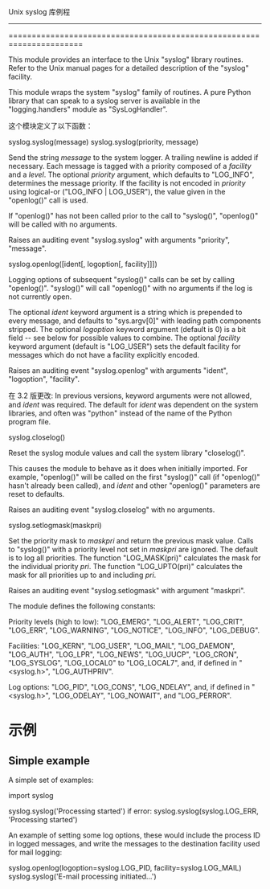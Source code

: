 Unix syslog 库例程
******************

======================================================================

This module provides an interface to the Unix "syslog" library
routines. Refer to the Unix manual pages for a detailed description of
the "syslog" facility.

This module wraps the system "syslog" family of routines.  A pure
Python library that can speak to a syslog server is available in the
"logging.handlers" module as "SysLogHandler".

这个模块定义了以下函数：

syslog.syslog(message)
syslog.syslog(priority, message)

   Send the string *message* to the system logger.  A trailing newline
   is added if necessary.  Each message is tagged with a priority
   composed of a *facility* and a *level*.  The optional *priority*
   argument, which defaults to "LOG_INFO", determines the message
   priority.  If the facility is not encoded in *priority* using
   logical-or ("LOG_INFO | LOG_USER"), the value given in the
   "openlog()" call is used.

   If "openlog()" has not been called prior to the call to "syslog()",
   "openlog()" will be called with no arguments.

   Raises an auditing event "syslog.syslog" with arguments "priority",
   "message".

syslog.openlog([ident[, logoption[, facility]]])

   Logging options of subsequent "syslog()" calls can be set by
   calling "openlog()".  "syslog()" will call "openlog()" with no
   arguments if the log is not currently open.

   The optional *ident* keyword argument is a string which is
   prepended to every message, and defaults to "sys.argv[0]" with
   leading path components stripped.  The optional *logoption* keyword
   argument (default is 0) is a bit field -- see below for possible
   values to combine.  The optional *facility* keyword argument
   (default is "LOG_USER") sets the default facility for messages
   which do not have a facility explicitly encoded.

   Raises an auditing event "syslog.openlog" with arguments "ident",
   "logoption", "facility".

   在 3.2 版更改: In previous versions, keyword arguments were not
   allowed, and *ident* was required.  The default for *ident* was
   dependent on the system libraries, and often was "python" instead
   of the name of the Python program file.

syslog.closelog()

   Reset the syslog module values and call the system library
   "closelog()".

   This causes the module to behave as it does when initially
   imported.  For example, "openlog()" will be called on the first
   "syslog()" call (if "openlog()" hasn't already been called), and
   *ident* and other "openlog()" parameters are reset to defaults.

   Raises an auditing event "syslog.closelog" with no arguments.

syslog.setlogmask(maskpri)

   Set the priority mask to *maskpri* and return the previous mask
   value.  Calls to "syslog()" with a priority level not set in
   *maskpri* are ignored. The default is to log all priorities.  The
   function "LOG_MASK(pri)" calculates the mask for the individual
   priority *pri*.  The function "LOG_UPTO(pri)" calculates the mask
   for all priorities up to and including *pri*.

   Raises an auditing event "syslog.setlogmask" with argument
   "maskpri".

The module defines the following constants:

Priority levels (high to low):
   "LOG_EMERG", "LOG_ALERT", "LOG_CRIT", "LOG_ERR", "LOG_WARNING",
   "LOG_NOTICE", "LOG_INFO", "LOG_DEBUG".

Facilities:
   "LOG_KERN", "LOG_USER", "LOG_MAIL", "LOG_DAEMON", "LOG_AUTH",
   "LOG_LPR", "LOG_NEWS", "LOG_UUCP", "LOG_CRON", "LOG_SYSLOG",
   "LOG_LOCAL0" to "LOG_LOCAL7", and, if defined in "<syslog.h>",
   "LOG_AUTHPRIV".

Log options:
   "LOG_PID", "LOG_CONS", "LOG_NDELAY", and, if defined in
   "<syslog.h>", "LOG_ODELAY", "LOG_NOWAIT", and "LOG_PERROR".


示例
====


Simple example
--------------

A simple set of examples:

   import syslog

   syslog.syslog('Processing started')
   if error:
       syslog.syslog(syslog.LOG_ERR, 'Processing started')

An example of setting some log options, these would include the
process ID in logged messages, and write the messages to the
destination facility used for mail logging:

   syslog.openlog(logoption=syslog.LOG_PID, facility=syslog.LOG_MAIL)
   syslog.syslog('E-mail processing initiated...')

